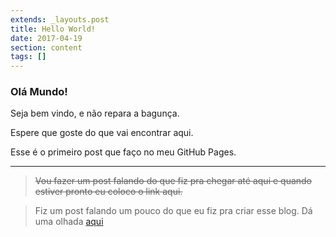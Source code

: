 ```yaml
---
extends: _layouts.post
title: Hello World!
date: 2017-04-19
section: content
tags: []
---
```


### Olá Mundo!

Seja bem vindo, e não repara a bagunça.

Espere que goste do que vai encontrar aqui.

Esse é o primeiro post que faço no meu GitHub Pages.

--- 

> ~~Vou fazer um post falando do que fiz pra chegar até aqui e quando estiver pronto eu coloco o link aqui.~~

> Fiz um post falando um pouco do que eu fiz pra criar esse blog.
Dá uma olhada [aqui](/blog/2017/04/criando-o-piece/)